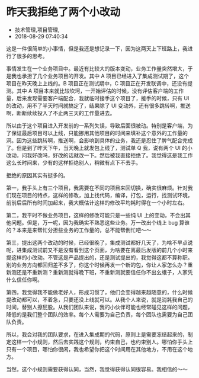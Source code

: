 # 昨天我拒绝了两个小改动
- 技术管理,项目管理,
- 2018-08-29 07:40:34

这是一件很简单的小事情，但是我还是想记录一下，因为这两天上下班路上，我进行了很多的思考。

事情发生在一个业务项目中。最近有比较大的版本变动，业务工作量突然增大，于是我也承担了几个业务项目的开发。其中 A 项目已经进入了集成测试期了，这个项目在昨天晚上上线的。B 项目正在测试期中，C 项目正在开发联调中，还没有提测。其中 A 项目本来就比较坎坷，一开始评估的时候，没有评估客户端的工作量，后来发现需要客户端配合，我就临时接手这个项目了，接手的时候，只有 UI 的改动，用不了半天时间就搞定了，结果除了 UI 变动外，还有很多跳转啊，推送啊，断断续续投入了不止两三天的工作量进去。

所以由于这个项目进入开发前的一系列失误，导致后面很被动。特别是客户端，为了保证最后项目可以上线，只能挪用其他项目的时间来填补这个意外的工作量的洞。因为这些跳转啊，推送啊，会影响到具体的业务，我还是忍住了脾气配合完成了。但是到了昨天下午，当天晚上就发包上线了，测试单 Q 我，说有两个 UI 的小改动，问我好改吗，好改的话就改一下。然后被我直接拒绝了。我觉得这是我工作这么长时间来，少有的这样拒绝别人，稍微有点下不去手。

拒绝的原因其实有挺多的。

第一，我手头上有三个项目，我需要在不同的项目来回切换，确实很麻烦。针对我们现在项目的特点，这样的修改，加上找代码，编译，打包，运行，找测试环境，前前后后所有时间加起来，我大概估计这样的修改平均耗时得在一个小时左右。

第二，我平时不做业务项目，这样的修改可能只是一些纯 UI 上的变动，不会出其他问题。但是，万一呢，因为我确实不熟悉这些业务。万一改出个线上 bug 算谁的？本来是来帮忙分担些业务的工作量的，总不能帮倒忙吧～～

第三，提出这两个改动的时候，已经很晚了，集成测试都好几天了，为啥不早点说呢，进集成测试前又不是没有看到这个页面，为啥要在离最后发版的前几个小时来提这样的小改动。不管这是产品提出的，还是测试提出的，我觉得这都不算称职。别的业务方向都回归差不多了，你这个时候再发一个新的包，你让人家怎么办？重新测还是不重新测？重新测就得晚下班，不重新测就要信任你不出幺蛾子，人家凭什么信任你啊。

第四，我觉得我不能做老好人，形成习惯了，他们会变得越来越随意的，什么时候提改动都可以，不着急，只要还没上线就可以。从我个人来说，就是消耗我自己的时间，替别人擦屁股。从我们团队来说，我的小伙伴可能也经常碰见这样的问题，降低的是我们整个团队的效率。每个人需要为自己负责，每个团队也需要为自己团队负责。

所以，我会对我的团队要求，在进入集成期的代码，原则上是需要冻结起来的，制定这样一个小规则，然后去实践这个规则，约束自己，也约束别人。哪怕你手头上只有一个项目，哪怕你很闲，我也希望你把这个时间用在其他地方，不用在这个地方。

当然，这个小规则需要获得认同，当然，我觉得获得认同很容易。我相信的～～



